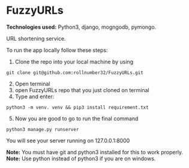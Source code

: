 # FuzzyURLs

**Technologies used:** Python3, django, mogngodb, pymongo.

URL shortening service.

To run the app locally follow these steps:

1. Clone the repo into your local machine by using

```
git clone git@github.com:rollnumber32/FuzzyURLs.git
```

2. Open terminal
3. open FuzzyURLs repo that you just cloned on terminal
4. Type and enter:

```
python3 -m venv. venv && pip3 install requirement.txt
```

5. Now you are good to go to run the final command

```
python3 manage.py runserver
```

You will see your server running on 127.0.0.1:8000

**Note:** You must have git and python3 installed for this to work properly.
\
**Note:** Use python instead of python3 if you are on windows.
